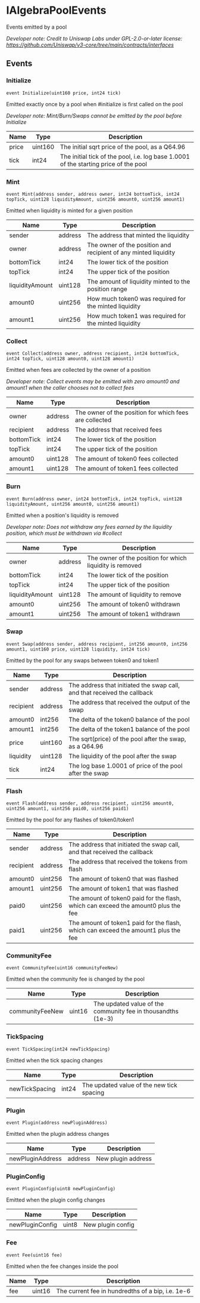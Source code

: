 

# IAlgebraPoolEvents


Events emitted by a pool



*Developer note: Credit to Uniswap Labs under GPL-2.0-or-later license:
https://github.com/Uniswap/v3-core/tree/main/contracts/interfaces*


## Events
### Initialize


```solidity
event Initialize(uint160 price, int24 tick)
```

Emitted exactly once by a pool when #initialize is first called on the pool

*Developer note: Mint/Burn/Swaps cannot be emitted by the pool before Initialize*

| Name | Type | Description |
| ---- | ---- | ----------- |
| price | uint160 | The initial sqrt price of the pool, as a Q64.96 |
| tick | int24 | The initial tick of the pool, i.e. log base 1.0001 of the starting price of the pool |

### Mint


```solidity
event Mint(address sender, address owner, int24 bottomTick, int24 topTick, uint128 liquidityAmount, uint256 amount0, uint256 amount1)
```

Emitted when liquidity is minted for a given position

| Name | Type | Description |
| ---- | ---- | ----------- |
| sender | address | The address that minted the liquidity |
| owner | address | The owner of the position and recipient of any minted liquidity |
| bottomTick | int24 | The lower tick of the position |
| topTick | int24 | The upper tick of the position |
| liquidityAmount | uint128 | The amount of liquidity minted to the position range |
| amount0 | uint256 | How much token0 was required for the minted liquidity |
| amount1 | uint256 | How much token1 was required for the minted liquidity |

### Collect


```solidity
event Collect(address owner, address recipient, int24 bottomTick, int24 topTick, uint128 amount0, uint128 amount1)
```

Emitted when fees are collected by the owner of a position

*Developer note: Collect events may be emitted with zero amount0 and amount1 when the caller chooses not to collect fees*

| Name | Type | Description |
| ---- | ---- | ----------- |
| owner | address | The owner of the position for which fees are collected |
| recipient | address | The address that received fees |
| bottomTick | int24 | The lower tick of the position |
| topTick | int24 | The upper tick of the position |
| amount0 | uint128 | The amount of token0 fees collected |
| amount1 | uint128 | The amount of token1 fees collected |

### Burn


```solidity
event Burn(address owner, int24 bottomTick, int24 topTick, uint128 liquidityAmount, uint256 amount0, uint256 amount1)
```

Emitted when a position&#x27;s liquidity is removed

*Developer note: Does not withdraw any fees earned by the liquidity position, which must be withdrawn via #collect*

| Name | Type | Description |
| ---- | ---- | ----------- |
| owner | address | The owner of the position for which liquidity is removed |
| bottomTick | int24 | The lower tick of the position |
| topTick | int24 | The upper tick of the position |
| liquidityAmount | uint128 | The amount of liquidity to remove |
| amount0 | uint256 | The amount of token0 withdrawn |
| amount1 | uint256 | The amount of token1 withdrawn |

### Swap


```solidity
event Swap(address sender, address recipient, int256 amount0, int256 amount1, uint160 price, uint128 liquidity, int24 tick)
```

Emitted by the pool for any swaps between token0 and token1

| Name | Type | Description |
| ---- | ---- | ----------- |
| sender | address | The address that initiated the swap call, and that received the callback |
| recipient | address | The address that received the output of the swap |
| amount0 | int256 | The delta of the token0 balance of the pool |
| amount1 | int256 | The delta of the token1 balance of the pool |
| price | uint160 | The sqrt(price) of the pool after the swap, as a Q64.96 |
| liquidity | uint128 | The liquidity of the pool after the swap |
| tick | int24 | The log base 1.0001 of price of the pool after the swap |

### Flash


```solidity
event Flash(address sender, address recipient, uint256 amount0, uint256 amount1, uint256 paid0, uint256 paid1)
```

Emitted by the pool for any flashes of token0/token1

| Name | Type | Description |
| ---- | ---- | ----------- |
| sender | address | The address that initiated the swap call, and that received the callback |
| recipient | address | The address that received the tokens from flash |
| amount0 | uint256 | The amount of token0 that was flashed |
| amount1 | uint256 | The amount of token1 that was flashed |
| paid0 | uint256 | The amount of token0 paid for the flash, which can exceed the amount0 plus the fee |
| paid1 | uint256 | The amount of token1 paid for the flash, which can exceed the amount1 plus the fee |

### CommunityFee


```solidity
event CommunityFee(uint16 communityFeeNew)
```

Emitted when the community fee is changed by the pool

| Name | Type | Description |
| ---- | ---- | ----------- |
| communityFeeNew | uint16 | The updated value of the community fee in thousandths (1e-3) |

### TickSpacing


```solidity
event TickSpacing(int24 newTickSpacing)
```

Emitted when the tick spacing changes

| Name | Type | Description |
| ---- | ---- | ----------- |
| newTickSpacing | int24 | The updated value of the new tick spacing |

### Plugin


```solidity
event Plugin(address newPluginAddress)
```

Emitted when the plugin address changes

| Name | Type | Description |
| ---- | ---- | ----------- |
| newPluginAddress | address | New plugin address |

### PluginConfig


```solidity
event PluginConfig(uint8 newPluginConfig)
```

Emitted when the plugin config changes

| Name | Type | Description |
| ---- | ---- | ----------- |
| newPluginConfig | uint8 | New plugin config |

### Fee


```solidity
event Fee(uint16 fee)
```

Emitted when the fee changes inside the pool

| Name | Type | Description |
| ---- | ---- | ----------- |
| fee | uint16 | The current fee in hundredths of a bip, i.e. 1e-6 |

